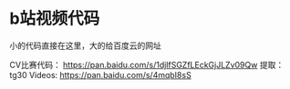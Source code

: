 # b站视频代码
小的代码直接在这里，大的给百度云的网址

CV比赛代码：
https://pan.baidu.com/s/1djlfSGZfLEckGjJLZv09Qw 
提取：tg30
Videos:
https://pan.baidu.com/s/4mqbI8sS
